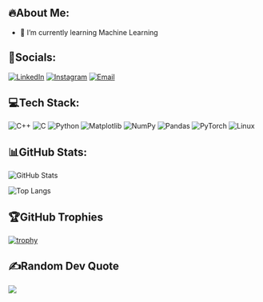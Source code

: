 ## 🔥About Me:
- 🌱 I’m currently learning Machine Learning

## 💠Socials:
[![LinkedIn](https://img.shields.io/badge/LinkedIn-0077B5?style=for-the-badge&logo=linkedin&logoColor=white)](https://linkedin.com/in/happy-saxena)
[![Instagram](https://img.shields.io/badge/Instagram-E4405F?style=for-the-badge&logo=instagram&logoColor=white)](https://instagram.com/happy_roboism_18)
[![Email](https://img.shields.io/badge/Email-D14836?style=for-the-badge&logo=gmail&logoColor=white)](mailto:saxenahappy5347@gmail.com)

## 💻Tech Stack:
![C++](https://img.shields.io/badge/C++-00599C?style=for-the-badge&logo=c%2B%2B&logoColor=white)
![C](https://img.shields.io/badge/C-00599C?style=for-the-badge&logo=c&logoColor=white)
![Python](https://img.shields.io/badge/Python-3776AB?style=for-the-badge&logo=python&logoColor=white)
![Matplotlib](https://img.shields.io/badge/Matplotlib-000000?style=for-the-badge&logo=matplotlib&logoColor=white)
![NumPy](https://img.shields.io/badge/Numpy-013243?style=for-the-badge&logo=numpy&logoColor=white)
![Pandas](https://img.shields.io/badge/Pandas-150458?style=for-the-badge&logo=pandas&logoColor=white)
![PyTorch](https://img.shields.io/badge/PyTorch-EE4C2C?style=for-the-badge&logo=pytorch&logoColor=white)
![Linux](https://img.shields.io/badge/Linux-FCC624?style=for-the-badge&logo=linux&logoColor=black)

## 📊GitHub Stats:

![GitHub Stats](https://github-readme-stats.vercel.app/api?username=HappySaxena&show_icons=true&theme=radical)

![Top Langs](https://github-readme-stats.vercel.app/api/top-langs/?username=HappySaxena&layout=compact&theme=radical)

## 🏆GitHub Trophies
[![trophy](https://github-profile-trophy.vercel.app/?username=HappySaxena&theme=radical)](https://github.com/ryo-ma/github-profile-trophy)


## ✍️Random Dev Quote
![](https://quotes-github-readme.vercel.app/api?type=horizontal&theme=radical)




<!--
**HappySaxena/HappySaxena** is a ✨ _special_ ✨ repository because its `README.md` (this file) appears on your GitHub profile.

Here are some ideas to get you started:

- 🔭 I’m currently working on ...
- 🌱 I’m currently learning ...
- 👯 I’m looking to collaborate on ...
- 🤔 I’m looking for help with ...
- 💬 Ask me about ...
- 📫 How to reach me: ...
- 😄 Pronouns: ...
- ⚡ Fun fact: ...
-->
